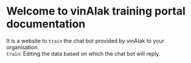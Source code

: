 # Welcome to vinAIak training portal documentation
It is a website to `train` the chat bot provided by vinAIak to your organisation.  
`train`: Editing the data based on which the chat bot will reply.
